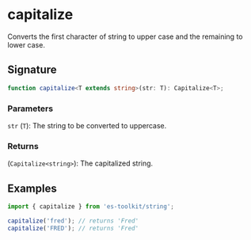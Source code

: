 # capitalize

Converts the first character of string to upper case and the remaining to lower case.

## Signature

```typescript
function capitalize<T extends string>(str: T): Capitalize<T>;
```

### Parameters

`str` (`T`): The string to be converted to uppercase.

### Returns

(`Capitalize<string>`): The capitalized string.

## Examples

```typescript
import { capitalize } from 'es-toolkit/string';

capitalize('fred'); // returns 'Fred'
capitalize('FRED'); // returns 'Fred'
```
